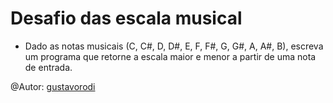 # Desafio das escala musical

- Dado as notas musicais (C, C#, D, D#, E, F, F#, G, G#, A, A#, B), escreva um programa que retorne a escala maior e menor a partir de uma nota de entrada.

@Autor: [gustavorodi](https://github.com/gustavorodi)
